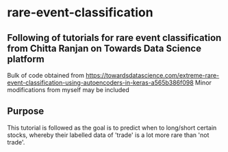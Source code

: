 # rare-event-classification
## Following of tutorials for rare event classification from Chitta Ranjan on Towards Data Science platform
Bulk of code obtained from https://towardsdatascience.com/extreme-rare-event-classification-using-autoencoders-in-keras-a565b386f098
Minor modifications from myself may be included

## Purpose
This tutorial is followed as the goal is to predict when to long/short certain stocks, whereby their labelled data of 'trade' is a lot more rare than 'not trade'.
